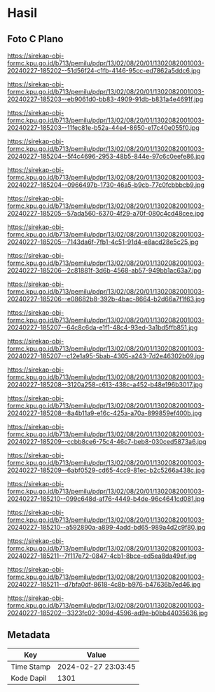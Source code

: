 # Hasil

## Foto C Plano

https://sirekap-obj-formc.kpu.go.id/b713/pemilu/pdpr/13/02/08/20/01/1302082001003-20240227-185202--51d56f24-c1fb-4146-95cc-ed7862a5ddc6.jpg

https://sirekap-obj-formc.kpu.go.id/b713/pemilu/pdpr/13/02/08/20/01/1302082001003-20240227-185203--eb9061d0-bb83-4909-91db-b831a4e4691f.jpg

https://sirekap-obj-formc.kpu.go.id/b713/pemilu/pdpr/13/02/08/20/01/1302082001003-20240227-185203--11fec81e-b52a-44e4-8650-e17c40e055f0.jpg

https://sirekap-obj-formc.kpu.go.id/b713/pemilu/pdpr/13/02/08/20/01/1302082001003-20240227-185204--5f4c4696-2953-48b5-844e-97c6c0eefe86.jpg

https://sirekap-obj-formc.kpu.go.id/b713/pemilu/pdpr/13/02/08/20/01/1302082001003-20240227-185204--0966497b-1730-46a5-b9cb-77c0fcbbbcb9.jpg

https://sirekap-obj-formc.kpu.go.id/b713/pemilu/pdpr/13/02/08/20/01/1302082001003-20240227-185205--57ada560-6370-4f29-a70f-080c4cd48cee.jpg

https://sirekap-obj-formc.kpu.go.id/b713/pemilu/pdpr/13/02/08/20/01/1302082001003-20240227-185205--7143da6f-7fb1-4c51-91d4-e8acd28e5c25.jpg

https://sirekap-obj-formc.kpu.go.id/b713/pemilu/pdpr/13/02/08/20/01/1302082001003-20240227-185206--2c81881f-3d6b-4568-ab57-949bb1ac63a7.jpg

https://sirekap-obj-formc.kpu.go.id/b713/pemilu/pdpr/13/02/08/20/01/1302082001003-20240227-185206--e08682b8-392b-4bac-8664-b2d66a7f1f63.jpg

https://sirekap-obj-formc.kpu.go.id/b713/pemilu/pdpr/13/02/08/20/01/1302082001003-20240227-185207--64c8c6da-e1f1-48c4-93ed-3a1bd5ffb851.jpg

https://sirekap-obj-formc.kpu.go.id/b713/pemilu/pdpr/13/02/08/20/01/1302082001003-20240227-185207--c12e1a95-5bab-4305-a243-7d2e46302b09.jpg

https://sirekap-obj-formc.kpu.go.id/b713/pemilu/pdpr/13/02/08/20/01/1302082001003-20240227-185208--3120a258-c613-438c-a452-b48e196b3017.jpg

https://sirekap-obj-formc.kpu.go.id/b713/pemilu/pdpr/13/02/08/20/01/1302082001003-20240227-185208--8a4b11a9-e16c-425a-a70a-899859ef400b.jpg

https://sirekap-obj-formc.kpu.go.id/b713/pemilu/pdpr/13/02/08/20/01/1302082001003-20240227-185209--ccbb8ce6-75c4-46c7-beb8-030ced5873a6.jpg

https://sirekap-obj-formc.kpu.go.id/b713/pemilu/pdpr/13/02/08/20/01/1302082001003-20240227-185209--6abf0529-cd65-4cc9-81ec-b2c5266a438c.jpg

https://sirekap-obj-formc.kpu.go.id/b713/pemilu/pdpr/13/02/08/20/01/1302082001003-20240227-185210--099c648d-af76-4449-b4de-96c4641cd081.jpg

https://sirekap-obj-formc.kpu.go.id/b713/pemilu/pdpr/13/02/08/20/01/1302082001003-20240227-185210--a592890a-a899-4add-bd65-989a4d2c9f80.jpg

https://sirekap-obj-formc.kpu.go.id/b713/pemilu/pdpr/13/02/08/20/01/1302082001003-20240227-185211--7f117e72-0847-4cb1-8bce-ed5ea8da49ef.jpg

https://sirekap-obj-formc.kpu.go.id/b713/pemilu/pdpr/13/02/08/20/01/1302082001003-20240227-185211--d7bfa0df-8618-4c8b-b976-b47636b7ed46.jpg

https://sirekap-obj-formc.kpu.go.id/b713/pemilu/pdpr/13/02/08/20/01/1302082001003-20240227-185202--3323fc02-309d-4596-ad9e-b0bb44035636.jpg


## Metadata

| Key        | Value               |
| ---------- | ------------------- |
| Time Stamp | 2024-02-27 23:03:45 |
| Kode Dapil | 1301                |



